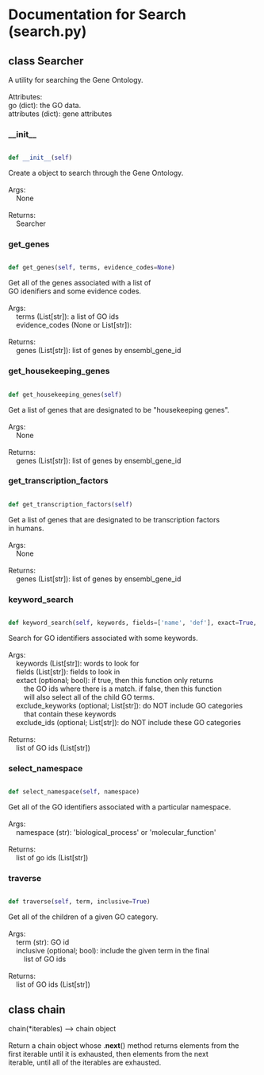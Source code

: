 # Documentation for Search (search.py)

## class Searcher
A utility for searching the Gene Ontology.<br /><br />Attributes:<br />    go (dict): the GO data.<br />    attributes (dict): gene attributes
### \_\_init\_\_
```py

def __init__(self)

```



Create a object to search through the Gene Ontology.<br /><br />Args:<br />&nbsp;&nbsp;&nbsp;&nbsp;None<br /><br />Returns:<br />&nbsp;&nbsp;&nbsp;&nbsp;Searcher


### get\_genes
```py

def get_genes(self, terms, evidence_codes=None)

```



Get all of the genes associated with a list of<br />GO idenifiers and some evidence codes.<br /><br />Args:<br />&nbsp;&nbsp;&nbsp;&nbsp;terms (List[str]): a list of GO ids<br />&nbsp;&nbsp;&nbsp;&nbsp;evidence_codes (None or List[str]):<br /><br />Returns:<br />&nbsp;&nbsp;&nbsp;&nbsp;genes (List[str]): list of genes by ensembl_gene_id


### get\_housekeeping\_genes
```py

def get_housekeeping_genes(self)

```



Get a list of genes that are designated to be "housekeeping genes".<br /><br />Args:<br />&nbsp;&nbsp;&nbsp;&nbsp;None<br /><br />Returns:<br />&nbsp;&nbsp;&nbsp;&nbsp;genes (List[str]): list of genes by ensembl_gene_id


### get\_transcription\_factors
```py

def get_transcription_factors(self)

```



Get a list of genes that are designated to be transcription factors<br />in humans.<br /><br />Args:<br />&nbsp;&nbsp;&nbsp;&nbsp;None<br /><br />Returns:<br />&nbsp;&nbsp;&nbsp;&nbsp;genes (List[str]): list of genes by ensembl_gene_id


### keyword\_search
```py

def keyword_search(self, keywords, fields=['name', 'def'], exact=True, exclude_keywords=None, exclude_ids=None)

```



Search for GO identifiers associated with some keywords.<br /><br />Args:<br />&nbsp;&nbsp;&nbsp;&nbsp;keywords (List[str]): words to look for<br />&nbsp;&nbsp;&nbsp;&nbsp;fields (List[str]): fields to look in<br />&nbsp;&nbsp;&nbsp;&nbsp;extact (optional; bool): if true, then this function only returns<br />&nbsp;&nbsp;&nbsp;&nbsp;&nbsp;&nbsp;&nbsp;&nbsp;the GO ids where there is a match. if false, then this function<br />&nbsp;&nbsp;&nbsp;&nbsp;&nbsp;&nbsp;&nbsp;&nbsp;will also select all of the child GO terms.<br />&nbsp;&nbsp;&nbsp;&nbsp;exclude_keyworks (optional; List[str]): do NOT include GO categories<br />&nbsp;&nbsp;&nbsp;&nbsp;&nbsp;&nbsp;&nbsp;&nbsp;that contain these keywords<br />&nbsp;&nbsp;&nbsp;&nbsp;exclude_ids (optional; List[str]): do NOT include these GO categories<br /><br />Returns:<br />&nbsp;&nbsp;&nbsp;&nbsp;list of GO ids (List[str])


### select\_namespace
```py

def select_namespace(self, namespace)

```



Get all of the GO identifiers associated with a particular namespace.<br /><br />Args:<br />&nbsp;&nbsp;&nbsp;&nbsp;namespace (str): 'biological_process' or 'molecular_function'<br /><br />Returns:<br />&nbsp;&nbsp;&nbsp;&nbsp;list of go ids (List[str])


### traverse
```py

def traverse(self, term, inclusive=True)

```



Get all of the children of a given GO category.<br /><br />Args:<br />&nbsp;&nbsp;&nbsp;&nbsp;term (str): GO id<br />&nbsp;&nbsp;&nbsp;&nbsp;inclusive (optional; bool): include the given term in the final<br />&nbsp;&nbsp;&nbsp;&nbsp;&nbsp;&nbsp;&nbsp;&nbsp;list of GO ids<br /><br />Returns:<br />&nbsp;&nbsp;&nbsp;&nbsp;list of GO ids (List[str])




## class chain
chain(*iterables) --> chain object<br /><br />Return a chain object whose .__next__() method returns elements from the<br />first iterable until it is exhausted, then elements from the next<br />iterable, until all of the iterables are exhausted.


